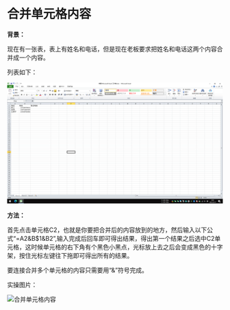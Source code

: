 # 合并单元格内容

**背景：**

现在有一张表，表上有姓名和电话，但是现在老板要求把姓名和电话这两个内容合并成一个内容。

列表如下：

![合并单元格内容](/Excel/images/合并单元格内容.png)

**方法：**

首先点击单元格C2，也就是你要把合并后的内容放到的地方，然后输入以下公式“=A2&B$1&B2”,输入完成后回车即可得出结果，得出第一个结果之后选中C2单元格，这时候单元格的右下角有个黑色小黑点，光标放上去之后会变成黑色的十字架，按住光标左键往下拖即可得出所有的结果。

要连接合并多个单元格的内容只需要用“&”符号完成。

实操图片：

![合并单元格内容](/Exc/images/合并单元格内容.gif)
